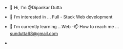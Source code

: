 - 👋 Hi, I’m @Dipankar Dutta
- 👀 I’m interested in ... Full - Stack Web development
- 🌱 I’m currently learning ...Web 
-📫 How to reach me ... sundutta68@gmail.com

- 
<!---
SANANAAA/SANANAAA is a ✨ special ✨ repository because its `README.md` (this file) appears on your GitHub profile.
You can click the Preview link to take a look at your changes.
--->
